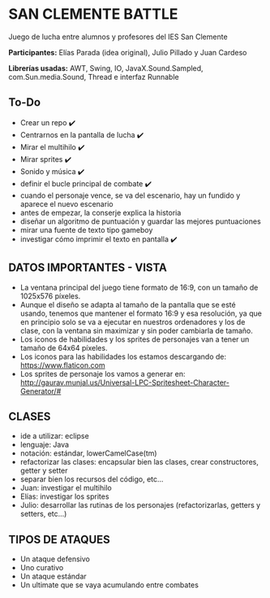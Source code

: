 # SAN CLEMENTE BATTLE

Juego de lucha entre alumnos y profesores del IES San Clemente

**Participantes:** Elías Parada (idea original), Julio Pillado y Juan Cardeso

**Librerías usadas:** AWT, Swing, IO, JavaX.Sound.Sampled, com.Sun.media.Sound, Thread e interfaz Runnable

## To-Do
- Crear un repo :heavy_check_mark:
- Centrarnos en la pantalla de lucha :heavy_check_mark:
- Mirar el multihilo :heavy_check_mark:
- Mirar sprites :heavy_check_mark:
- Sonido y música :heavy_check_mark:
- definir el bucle principal de combate :heavy_check_mark:
- cuando el personaje vence, se va del escenario, hay un fundido y aparece el nuevo escenario
- antes de empezar, la conserje explica la historia
- diseñar un algoritmo de puntuación y guardar las mejores puntuaciones
- mirar una fuente de texto tipo gameboy
- investigar cómo imprimir el texto en pantalla :heavy_check_mark:

## DATOS IMPORTANTES - VISTA

- La ventana principal del juego tiene formato de 16:9, con un tamaño de 1025x576 píxeles. 
- Aunque el diseño se adapta al tamaño de la pantalla que se esté usando, tenemos que mantener el formato 16:9 y esa resolución, ya que en principio solo se va a ejecutar en nuestros ordenadores y los de clase, con la ventana sin maximizar y sin poder cambiarla de tamaño.
- Los iconos de habilidades y los sprites de personajes van a tener un tamaño de 64x64 píxeles.
- Los iconos para las habilidades los estamos descargando de: https://www.flaticon.com
- Los sprites de personaje los vamos a generar en: http://gaurav.munjal.us/Universal-LPC-Spritesheet-Character-Generator/#

## CLASES
- ide a utilizar: eclipse
- lenguaje: Java
- notación: estándar, lowerCamelCase(tm)
- refactorizar las clases: encapsular bien las clases, crear constructores, getter y setter
- separar bien los recursos del código, etc...
- Juan: investigar el multihilo
- Elías: investigar los sprites
- Julio: desarrollar las rutinas de los personajes (refactorizarlas, getters y setters, etc...)

## TIPOS DE ATAQUES
- Un ataque defensivo
- Uno curativo
- Un ataque estándar
- Un ultimate que se vaya acumulando entre combates
